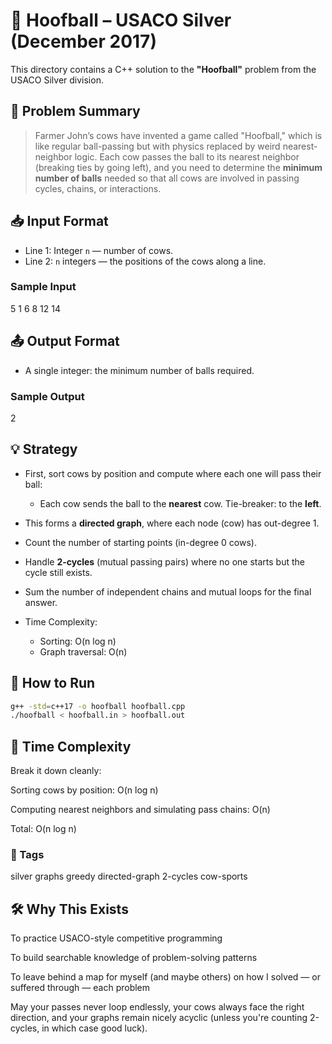 # 🐄 Hoofball – USACO Silver (December 2017)

This directory contains a C++ solution to the **"Hoofball"** problem from the USACO Silver division.

## 📜 Problem Summary
> Farmer John’s cows have invented a game called "Hoofball," which is like regular ball-passing but with physics replaced by weird nearest-neighbor logic. Each cow passes the ball to its nearest neighbor (breaking ties by going left), and you need to determine the **minimum number of balls** needed so that all cows are involved in passing cycles, chains, or interactions.

## 📥 Input Format
- Line 1: Integer `n` — number of cows.
- Line 2: `n` integers — the positions of the cows along a line.

### Sample Input
5
1 6 8 12 14

## 📤 Output Format
- A single integer: the minimum number of balls required.

### Sample Output
2

## 💡 Strategy
- First, sort cows by position and compute where each one will pass their ball:
  - Each cow sends the ball to the **nearest** cow. Tie-breaker: to the **left**.
- This forms a **directed graph**, where each node (cow) has out-degree 1.
- Count the number of starting points (in-degree 0 cows).
- Handle **2-cycles** (mutual passing pairs) where no one starts but the cycle still exists.
- Sum the number of independent chains and mutual loops for the final answer.

- Time Complexity:
  - Sorting: O(n log n)
  - Graph traversal: O(n)

## 🚀 How to Run
```sh
g++ -std=c++17 -o hoofball hoofball.cpp
./hoofball < hoofball.in > hoofball.out
```
## 🧠 Time Complexity
Break it down cleanly:

Sorting cows by position: O(n log n)

Computing nearest neighbors and simulating pass chains: O(n)

Total: O(n log n)

### 🔖 Tags
silver graphs greedy directed-graph 2-cycles cow-sports
## 🛠 Why This Exists
To practice USACO-style competitive programming

To build searchable knowledge of problem-solving patterns

To leave behind a map for myself (and maybe others) on how I solved — or suffered through — each problem

May your passes never loop endlessly, your cows always face the right direction, and your graphs remain nicely acyclic (unless you're counting 2-cycles, in which case good luck).
